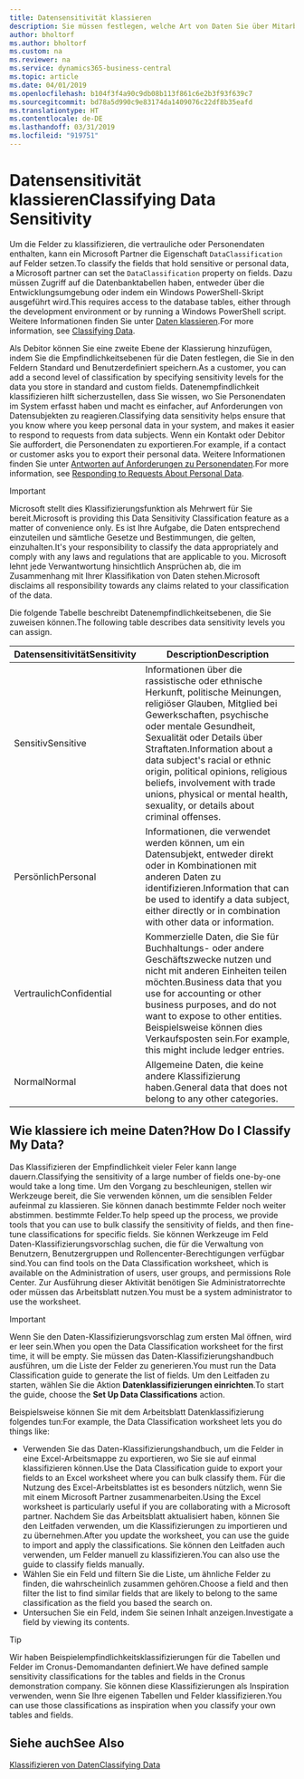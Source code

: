 ```yaml
---
title: Datensensitivität klassieren
description: Sie müssen festlegen, welche Art von Daten Sie über Mitarbeiter speichern, sodass Sie sich auf Datensubjektanforderungen reagieren können.
author: bholtorf
ms.author: bholtorf
ms.custom: na
ms.reviewer: na
ms.service: dynamics365-business-central
ms.topic: article
ms.date: 04/01/2019
ms.openlocfilehash: b104f3f4a90c9db08b113f861c6e2b3f93f639c7
ms.sourcegitcommit: bd78a5d990c9e83174da1409076c22df8b35eafd
ms.translationtype: HT
ms.contentlocale: de-DE
ms.lasthandoff: 03/31/2019
ms.locfileid: "919751"
---
```

# <a name="classifying-data-sensitivity"></a><span data-ttu-id="6ad8e-103">Datensensitivität klassieren</span><span class="sxs-lookup"><span data-stu-id="6ad8e-103">Classifying Data Sensitivity</span></span>
<span data-ttu-id="6ad8e-104">Um die Felder zu klassifizieren, die vertrauliche oder Personendaten enthalten, kann ein Microsoft Partner die Eigenschaft ```DataClassification``` auf Felder setzen.</span><span class="sxs-lookup"><span data-stu-id="6ad8e-104">To classify the fields that hold sensitive or personal data, a Microsoft partner can set the ```DataClassification``` property on fields.</span></span> <span data-ttu-id="6ad8e-105">Dazu müssen Zugriff auf die Datenbanktabellen haben, entweder über die Entwicklungsumgebung oder indem ein Windows PowerShell-Skript ausgeführt wird.</span><span class="sxs-lookup"><span data-stu-id="6ad8e-105">This requires access to the database tables, either through the development environment or by running a Windows PowerShell script.</span></span> <span data-ttu-id="6ad8e-106">Weitere Informationen finden Sie unter [Daten klassieren](https://docs.microsoft.com/en-us/dynamics-nav/classifying-data).</span><span class="sxs-lookup"><span data-stu-id="6ad8e-106">For more information, see [Classifying Data](https://docs.microsoft.com/en-us/dynamics-nav/classifying-data).</span></span>  

<span data-ttu-id="6ad8e-107">Als Debitor können Sie eine zweite Ebene der Klassierung hinzufügen, indem Sie die Empfindlichkeitsebenen für die Daten festlegen, die Sie in den Feldern Standard und Benutzerdefiniert speichern.</span><span class="sxs-lookup"><span data-stu-id="6ad8e-107">As a customer, you can add a second level of classification by specifying sensitivity levels for the data you store in standard and custom fields.</span></span> <span data-ttu-id="6ad8e-108">Datenempfindlichkeit klassifizieren hilft sicherzustellen, dass Sie wissen, wo Sie Personendaten im System erfasst haben und macht es einfacher, auf Anforderungen von Datensubjekten zu reagieren.</span><span class="sxs-lookup"><span data-stu-id="6ad8e-108">Classifying data sensitivity helps ensure that you know where you keep personal data in your system, and makes it easier to respond to requests from data subjects.</span></span> <span data-ttu-id="6ad8e-109">Wenn ein Kontakt oder Debitor Sie auffordert, die Personendaten zu exportieren.</span><span class="sxs-lookup"><span data-stu-id="6ad8e-109">For example, if a contact or customer asks you to export their personal data.</span></span> <span data-ttu-id="6ad8e-110">Weitere Informationen finden Sie unter [Antworten auf Anforderungen zu Personendaten](admin-responding-to-requests-about-personal-data.md).</span><span class="sxs-lookup"><span data-stu-id="6ad8e-110">For more information, see [Responding to Requests About Personal Data](admin-responding-to-requests-about-personal-data.md).</span></span>

> [!Important]
> <span data-ttu-id="6ad8e-111">Microsoft stellt dies Klassifizierungsfunktion als Mehrwert für Sie bereit.</span><span class="sxs-lookup"><span data-stu-id="6ad8e-111">Microsoft is providing this Data Sensitivity Classification feature as a matter of convenience only.</span></span> <span data-ttu-id="6ad8e-112">Es ist Ihre Aufgabe, die Daten entsprechend einzuteilen und sämtliche Gesetze und Bestimmungen, die gelten, einzuhalten.</span><span class="sxs-lookup"><span data-stu-id="6ad8e-112">It's your responsibility to classify the data appropriately and comply with any laws and regulations that are applicable to you.</span></span> <span data-ttu-id="6ad8e-113">Microsoft lehnt jede Verwantwortung hinsichtlich Ansprüchen ab, die im Zusammenhang mit Ihrer Klassifikation von Daten stehen.</span><span class="sxs-lookup"><span data-stu-id="6ad8e-113">Microsoft disclaims all responsibility towards any claims related to your classification of the data.</span></span>  

<span data-ttu-id="6ad8e-114">Die folgende Tabelle beschreibt Datenempfindlichkeitsebenen, die Sie zuweisen können.</span><span class="sxs-lookup"><span data-stu-id="6ad8e-114">The following table describes data sensitivity levels you can assign.</span></span>

|<span data-ttu-id="6ad8e-115">Datensensitivität</span><span class="sxs-lookup"><span data-stu-id="6ad8e-115">Sensitivity</span></span>|<span data-ttu-id="6ad8e-116">Description</span><span class="sxs-lookup"><span data-stu-id="6ad8e-116">Description</span></span>|
|----|----|
|<span data-ttu-id="6ad8e-117">Sensitiv</span><span class="sxs-lookup"><span data-stu-id="6ad8e-117">Sensitive</span></span> | <span data-ttu-id="6ad8e-118">Informationen über die rassistische oder ethnische Herkunft, politische Meinungen, religiöser Glauben, Mitglied bei Gewerkschaften, psychische oder mentale Gesundheit, Sexualität oder Details über Straftaten.</span><span class="sxs-lookup"><span data-stu-id="6ad8e-118">Information about a data subject's racial or ethnic origin, political opinions, religious beliefs, involvement with trade unions, physical or mental health, sexuality, or details about criminal offenses.</span></span> |
|<span data-ttu-id="6ad8e-119">Persönlich</span><span class="sxs-lookup"><span data-stu-id="6ad8e-119">Personal</span></span> | <span data-ttu-id="6ad8e-120">Informationen, die verwendet werden können, um ein Datensubjekt, entweder direkt oder in Kombinationen mit anderen Daten zu identifizieren.</span><span class="sxs-lookup"><span data-stu-id="6ad8e-120">Information that can be used to identify a data subject, either directly or in combination with other data or information.</span></span>|
|<span data-ttu-id="6ad8e-121">Vertraulich</span><span class="sxs-lookup"><span data-stu-id="6ad8e-121">Confidential</span></span> | <span data-ttu-id="6ad8e-122">Kommerzielle Daten, die Sie für Buchhaltungs- oder andere Geschäftszwecke nutzen und nicht mit anderen Einheiten teilen möchten.</span><span class="sxs-lookup"><span data-stu-id="6ad8e-122">Business data that you use for accounting or other business purposes, and do not want to expose to other entities.</span></span> <span data-ttu-id="6ad8e-123">Beispielsweise können dies Verkaufsposten sein.</span><span class="sxs-lookup"><span data-stu-id="6ad8e-123">For example, this might include ledger entries.</span></span>|
|<span data-ttu-id="6ad8e-124">Normal</span><span class="sxs-lookup"><span data-stu-id="6ad8e-124">Normal</span></span> | <span data-ttu-id="6ad8e-125">Allgemeine Daten, die keine andere Klassifizierung haben.</span><span class="sxs-lookup"><span data-stu-id="6ad8e-125">General data that does not belong to any other categories.</span></span>|

## <a name="how-do-i-classify-my-data"></a><span data-ttu-id="6ad8e-126">Wie klassiere ich meine Daten?</span><span class="sxs-lookup"><span data-stu-id="6ad8e-126">How Do I Classify My Data?</span></span>
<span data-ttu-id="6ad8e-127">Das Klassifizieren der Empfindlichkeit vieler Feler kann lange dauern.</span><span class="sxs-lookup"><span data-stu-id="6ad8e-127">Classifying the sensitivity of a large number of fields one-by-one would take a long time.</span></span> <span data-ttu-id="6ad8e-128">Um den Vorgang zu beschleunigen, stellen wir Werkzeuge bereit, die Sie verwenden können, um die sensiblen Felder aufeinmal zu klassieren. Sie können danach bestimmte Felder noch weiter abstimmen. bestimmte Felder.</span><span class="sxs-lookup"><span data-stu-id="6ad8e-128">To help speed up the process, we provide tools that you can use to bulk classify the sensitivity of fields, and then fine-tune classifications for specific fields.</span></span> <span data-ttu-id="6ad8e-129">Sie können Werkzeuge im Feld Daten-Klassifizierungsvorschlag suchen, die für die Verwaltung von Benutzern, Benutzergruppen und Rollencenter-Berechtigungen verfügbar sind.</span><span class="sxs-lookup"><span data-stu-id="6ad8e-129">You can find tools on the Data Classification worksheet, which is available on the Administration of users, user groups, and permissions Role Center.</span></span> <span data-ttu-id="6ad8e-130">Zur Ausführung dieser Aktivität benötigen Sie Administratorrechte oder müssen das Arbeitsblatt nutzen.</span><span class="sxs-lookup"><span data-stu-id="6ad8e-130">You must be a system administrator to use the worksheet.</span></span>

> [!Important]
> <span data-ttu-id="6ad8e-131">Wenn Sie den Daten-Klassifizierungsvorschlag zum ersten Mal öffnen, wird er leer sein.</span><span class="sxs-lookup"><span data-stu-id="6ad8e-131">When you open the Data Classification worksheet for the first time, it will be empty.</span></span> <span data-ttu-id="6ad8e-132">Sie müssen das Daten-Klassifizierungshandbuch ausführen, um die Liste der Felder zu generieren.</span><span class="sxs-lookup"><span data-stu-id="6ad8e-132">You must run the Data Classification guide to generate the list of fields.</span></span> <span data-ttu-id="6ad8e-133">Um den Leitfaden zu starten, wählen Sie die Aktion **Datenklassifizierungen einrichten**.</span><span class="sxs-lookup"><span data-stu-id="6ad8e-133">To start the guide, choose the **Set Up Data Classifications** action.</span></span>

<span data-ttu-id="6ad8e-134">Beispielsweise können Sie mit dem Arbeitsblatt Datenklassifizierung folgendes tun:</span><span class="sxs-lookup"><span data-stu-id="6ad8e-134">For example, the Data Classification worksheet lets you do things like:</span></span>  

* <span data-ttu-id="6ad8e-135">Verwenden Sie das Daten-Klassifizierungshandbuch, um die Felder in eine Excel-Arbeitsmappe zu exportieren, wo Sie sie auf einmal klassifizieren können.</span><span class="sxs-lookup"><span data-stu-id="6ad8e-135">Use the Data Classification guide to export your fields to an Excel worksheet where you can bulk classify them.</span></span> <span data-ttu-id="6ad8e-136">Für die Nutzung des Excel-Arbeitsblattes ist es besonders nützlich, wenn Sie mit einem Microsoft Partner zusammenarbeiten.</span><span class="sxs-lookup"><span data-stu-id="6ad8e-136">Using the Excel worksheet is particularly useful if you are collaborating with a Microsoft partner.</span></span> <span data-ttu-id="6ad8e-137">Nachdem Sie das Arbeitsblatt aktualisiert haben, können Sie den Leitfaden verwenden, um die Klassifizierungen zu importieren und zu übernehmen.</span><span class="sxs-lookup"><span data-stu-id="6ad8e-137">After you update the worksheet, you can use the guide to import and apply the classifications.</span></span> <span data-ttu-id="6ad8e-138">Sie können den Leitfaden auch verwenden, um Felder manuell zu klassifizieren.</span><span class="sxs-lookup"><span data-stu-id="6ad8e-138">You can also use the guide to classify fields manually.</span></span>  
* <span data-ttu-id="6ad8e-139">Wählen Sie ein Feld und filtern Sie die Liste, um ähnliche Felder zu finden, die wahrscheinlich zusammen gehören.</span><span class="sxs-lookup"><span data-stu-id="6ad8e-139">Choose a field and then filter the list to find similar fields that are likely to belong to the same classification as the field you based the search on.</span></span>  
* <span data-ttu-id="6ad8e-140">Untersuchen Sie ein Feld, indem Sie seinen Inhalt anzeigen.</span><span class="sxs-lookup"><span data-stu-id="6ad8e-140">Investigate a field by viewing its contents.</span></span>  

> [!Tip]
> <span data-ttu-id="6ad8e-141">Wir haben Beispielempfindlichkeitsklassifizierungen für die Tabellen und Felder im Cronus-Demomandanten definiert.</span><span class="sxs-lookup"><span data-stu-id="6ad8e-141">We have defined sample sensitivity classifications for the tables and fields in the Cronus demonstration company.</span></span> <span data-ttu-id="6ad8e-142">Sie können diese Klassifizierungen als Inspiration verwenden, wenn Sie Ihre eigenen Tabellen und Felder klassifizieren.</span><span class="sxs-lookup"><span data-stu-id="6ad8e-142">You can use those classifications as inspiration when you classify your own tables and fields.</span></span>

## <a name="see-also"></a><span data-ttu-id="6ad8e-143">Siehe auch</span><span class="sxs-lookup"><span data-stu-id="6ad8e-143">See Also</span></span>
[<span data-ttu-id="6ad8e-144">Klassifizieren von Daten</span><span class="sxs-lookup"><span data-stu-id="6ad8e-144">Classifying Data</span></span>](https://docs.microsoft.com/en-us/dynamics-nav/classifying-data)  

